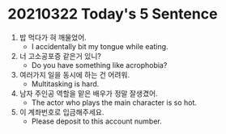 # 20210322 Today's 5 Sentence



1. 밥 먹다가 혀 깨물었어.
   - I accidentally bit my tongue while eating.
2. 너 고소공포증 같은거 있니?
   - Do you have something like acrophobia?
3. 여러가지 일을 동시에 하는 건 어려워.
   - Multitasking is hard.
4. 남자 주인공 역할을 맡은 배우가 정말 잘생겼어.
   - The actor who plays the main character is so hot.
5. 이 계좌번호로 입금해주세요.
   - Please deposit to this account number.
